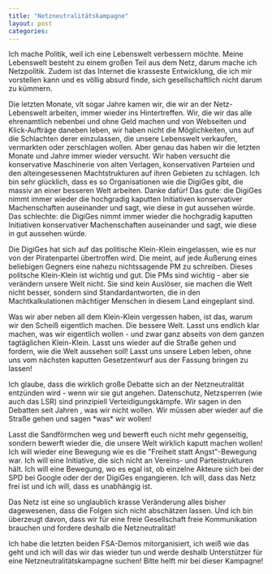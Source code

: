 ```yaml
---
title: "Netzneutralitätskampagne"
layout: post
categories: 
---
```

Ich mache Politik, weil ich eine Lebenswelt verbessern möchte. Meine Lebenswelt besteht zu einem großen Teil aus dem Netz, darum mache ich Netzpolitik. Zudem ist das Internet die krasseste Entwicklung, die ich mir vorstellen kann und es völlig absurd finde, sich gesellschaftlich nicht darum zu kümmern.

Die letzten Monate, vlt sogar Jahre kamen wir, die wir an der Netz-Lebenswelt arbeiten, immer wieder ins Hintertreffen. Wir, die wir das alle ehrenamtlich nebenbei und ohne Geld machen und von Webseiten und Klick-Aufträge daneben leben, wir haben nicht die Möglichkeiten, uns auf die Schlachten derer einzulassen, die unsere Lebenswelt verkaufen, vermarkten oder zerschlagen wollen. Aber genau das haben wir die letzten Monate und Jahre immer wieder versucht. 
Wir haben versucht die konservative Maschinerie von alten Verlagen, konservativen Parteien und den alteingesessenen Machtstrukturen auf ihren Gebieten zu schlagen.
Ich bin sehr glücklich, dass es so Organisationen wie die DigiGes gibt, die massiv an einer besseren Welt arbeiten. Danke dafür! Das gute: die DigiGes nimmt immer wieder die hochgradig kaputten Initiativen konservativer Machenschaften auseinander und sagt, wie diese in gut aussehen würde. Das schlechte: die DigiGes nimmt immer wieder die hochgradig kaputten Initiativen konservativer Machenschaften auseinander und sagt, wie diese in gut aussehen würde.

Die DigiGes hat sich auf das politische Klein-Klein eingelassen, wie es nur von der Piratenpartei übertroffen wird. Die meint, auf jede Äußerung eines beliebigen Gegners eine nahezu nichtssagende PM zu schreiben. Dieses politsche Klein-Klein ist wichtig und gut. Die PMs sind wichtig - aber sie verändern unsere Welt nicht. Sie sind kein Auslöser, sie machen die Welt nicht besser, sondern sind Standardantworten, die in den Machtkalkulationen mächtiger Menschen in diesem Land eingeplant sind.

Was wir aber neben all dem Klein-Klein vergessen haben, ist das, warum wir den Scheiß eigentlich machen. Die bessere Welt. Lasst uns endlich klar machen, was wir eigentlich wollen - und zwar ganz abseits von dem ganzen tagtäglichen Klein-Klein. Lasst uns wieder auf die Straße gehen und fordern, wie die Welt aussehen soll! Lasst uns unsere Leben leben, ohne uns vom nächsten kaputten Gesetzentwurf aus der Fassung bringen zu lassen!

Ich glaube, dass die wirklich große Debatte sich an der Netzneutralität entzünden wird - wenn wir sie gut angehen. Datenschutz, Netzsperren (wie auch das LSR) sind prinzipiell Verteidigungskämpfe. Wir sagen in den Debatten seit Jahren , was wir nicht wollen. Wir müssen aber wieder auf die Straße gehen und sagen \*was\* wir wollen!

Lasst die Sandförmchen weg und bewerft euch nicht mehr gegenseitig, sondern bewerft wieder die, die unsere Welt wirklich kaputt machen wollen!
Ich will wieder eine Bewegung wie es die "Freiheit statt Angst"-Bewegung war. Ich will eine Initiative, die sich nicht an Vereins- und Parteistrukturen hält. Ich will eine Bewegung, wo es egal ist, ob einzelne Akteure sich bei der SPD bei Google oder der der DigiGes engangieren. Ich will, dass das Netz frei ist und ich will, dass es unabhängig ist. 

Das Netz ist eine so unglaublich krasse Veränderung alles bisher dagewesenen, dass die Folgen sich nicht abschätzen lassen. Und ich bin überzeugt davon, dass wir für eine freie Gesellschaft freie Kommunikation brauchen und fordere deshalb die Netzneutralität!

Ich habe die letzten beiden FSA-Demos mitorganisiert, ich weiß wie das geht und ich will das wir das wieder tun und werde deshalb Unterstützer für eine Netzneutralitätskampagne suchen! Bitte helft mir bei dieser Kampagne!
